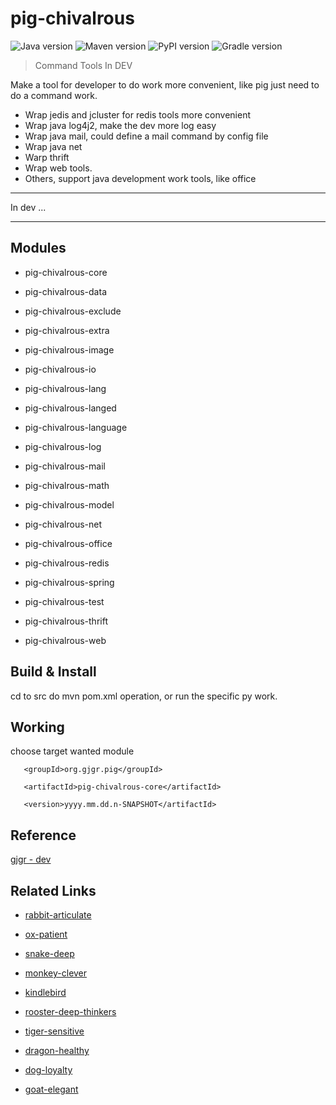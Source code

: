 # pig-chivalrous

![Java version](https://img.shields.io/badge/Java-1.8.1+-blue.svg)
![Maven version](https://img.shields.io/badge/Maven-3.5.0+-green.svg)
![PyPI version](https://img.shields.io/badge/Python-3.6+-orange.svg)
![Gradle version](https://img.shields.io/badge/Gradle-4.2.0+-brightgreen.svg)

> Command Tools In DEV

Make a tool for developer to do work more convenient, like pig just need to do a command work.

* Wrap jedis and jcluster for redis tools more convenient
* Wrap java log4j2, make the dev more log easy
* Wrap java mail, could define a mail command by config file
* Wrap java net
* Warp thrift
* Wrap web tools.
* Others, support java development work tools, like office

------

In dev ...

---

## Modules

* pig-chivalrous-core

* pig-chivalrous-data

* pig-chivalrous-exclude

* pig-chivalrous-extra

* pig-chivalrous-image

* pig-chivalrous-io

* pig-chivalrous-lang

* pig-chivalrous-langed

* pig-chivalrous-language

* pig-chivalrous-log

* pig-chivalrous-mail

* pig-chivalrous-math

* pig-chivalrous-model

* pig-chivalrous-net

* pig-chivalrous-office

* pig-chivalrous-redis

* pig-chivalrous-spring

* pig-chivalrous-test

* pig-chivalrous-thrift

* pig-chivalrous-web



## Build & Install

cd to src do mvn pom.xml operation, or run the specific py work.

## Working

choose target wanted module

  <dependencies>

       <groupId>org.gjgr.pig</groupId>

       <artifactId>pig-chivalrous-core</artifactId>

       <version>yyyy.mm.dd.n-SNAPSHOT</artifactId>

   </dependencies>

## Reference

[gjgr - dev](https://github.com/gwdgithubnom/gjgr)

## Related Links

- [rabbit-articulate](https://github.com/gwdgithubnom/rabbit-articulate)

- [ox-patient](https://github.com/gwdgithubnom/ox-patient)

- [snake-deep](https://github.com/gwdgithubnom/snake-deep)

- [monkey-clever](https://github.com/gwdgithubnom/monkey-clever)

- [kindlebird](https://github.com/gwdgithubnom/kindlebird)

- [rooster-deep-thinkers](https://github.com/gwdgithubnom/rooster-deep-thinkers)

- [tiger-sensitive](https://github.com/gwdgithubnom/tiger-sensitive)

- [dragon-healthy](https://github.com/gwdgithubnom/dragon-healthy)

- [dog-loyalty](https://github.com/gwdgithubnom/dog-loyalty)

- [goat-elegant](https://github.com/gwdgithubnom/goat-elegant)

